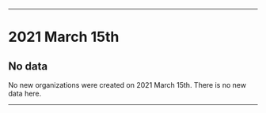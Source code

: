 
***

# 2021 March 15th

## No data

No new organizations were created on 2021 March 15th. There is no new data here.

***
